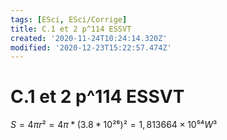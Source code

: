 ```yaml
---
tags: [ESci, ESci/Corrige]
title: C.1 et 2 p^114 ESSVT
created: '2020-11-24T10:24:14.320Z'
modified: '2020-12-23T15:22:57.474Z'
---
```


# C.1 et 2 p^114 ESSVT

$S = 4\pi r² = 4\pi*(3.8*10²⁶)² = 1,813664×10⁵⁴ W³$
